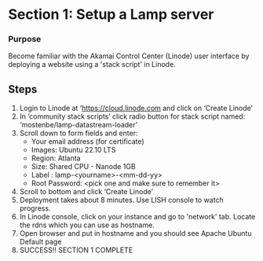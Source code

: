 # Section 1: Setup a Lamp server

### Purpose

Become familiar with the Akamai Control Center (Linode) user interface by deploying a website using a 'stack script' in Linode.

## Steps

1. Login to Linode at ‘https://cloud.linode.com and click on ‘Create Linode’
2. In ‘community stack scripts’ click radio button for stack script named: ‘mostenbe/lamp-datastream-loader’
3. Scroll down to form fields and enter:
   - Your email address (for certificate)
   - Images: Ubuntu 22.10 LTS
   - Region: Atlanta
   - Size: Shared CPU - Nanode 1GB
   - Label : lamp-\<yourname>-\<mm-dd-yy>
   - Root Password: \<pick one and make sure to remember it>
4. Scroll to bottom and click ‘Create Linode’
5. Deployment takes about 8 minutes. Use LISH console to watch progress.
6. In Linode console, click on your instance and go to 'network' tab. Locate the rdns which you can use as hostname.
7. Open browser and put in hostname and you should see Apache Ubuntu Default page
8. SUCCESS!! SECTION 1 COMPLETE
